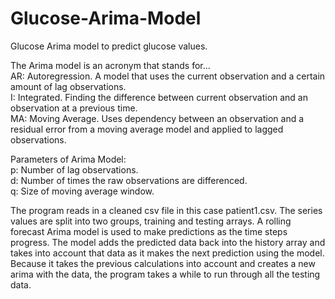 # Glucose-Arima-Model
Glucose Arima model to predict glucose values.


The Arima model is an acronym that stands for...<br/>
AR: Autoregression. A model that uses the current observation and a certain amount of lag observations.<br/>
I: Integrated. Finding the difference between current observation and an observation at a previous time.<br/>
MA: Moving Average. Uses dependency between an observation and a residual error from a moving average model and applied to lagged observations.

Parameters of Arima Model:<br/>
p: Number of lag observations.<br/>
d: Number of times the raw observations are differenced.<br/>
q: Size of moving average window.

The program reads in a cleaned csv file in this case patient1.csv. The series values are split into two groups, training and testing arrays. A rolling forecast Arima model is used to make predictions as the time steps progress. The model adds the predicted data back into the history array and takes into account that data as it makes the next prediction using the model. Because it takes the previous calculations into account and creates a new arima with the data, the program takes a while to run through all the testing data.<br/>
 
 
